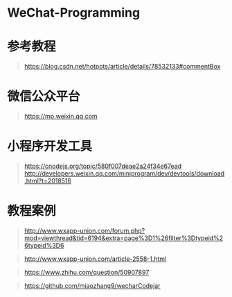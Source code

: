 # WeChat-Programming
# 参考教程
> https://blog.csdn.net/hotpots/article/details/78532133#commentBox
# 微信公众平台
> https://mp.weixin.qq.com
# 小程序开发工具
> https://cnodejs.org/topic/580f007deae2a24f34e67ead
> http://developers.weixin.qq.com/miniprogram/dev/devtools/download.html?t=2018516

# 教程案例
> http://www.wxapp-union.com/forum.php?mod=viewthread&tid=6194&extra=page%3D1%26filter%3Dtypeid%26typeid%3D6



> http://www.wxapp-union.com/article-2558-1.html


> https://www.zhihu.com/question/50907897

> https://github.com/miaozhang9/wecharCodejar
